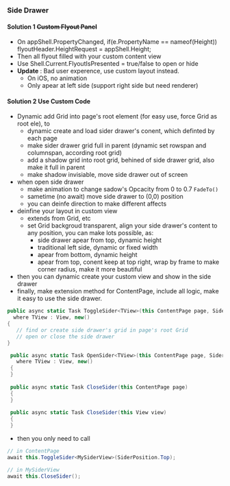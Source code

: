 ### Side Drawer

#### Solution 1 ~~Custom Flyout Panel~~
- On appShell.PropertyChanged, if(e.PropertyName == nameof(Height)) flyoutHeader.HeightRequest = appShell.Height;
- Then all flyout filled with your custom content view
- Use Shell.Current.FlyoutIsPresented = true/false to open or hide
- **Update** : Bad user experence, use custom layout instead.
  - On iOS, no animation
  - Only apear at left side (support right side but need renderer)
  
#### Solution 2 Use Custom Code
- Dynamic add Grid into page's root element (for easy use, force Grid as root ele), to
  - dynamic create and load sider drawer's conent, which definted by each page
  - make sider drawer grid full in parent (dynamic set rowspan and columnspan, according root grid)
  - add a shadow grid into root grid, behined of side drawer grid, also make it full in parent
  - make shadow invisiable, move side drawer out of screen
- when open side drawer
  - make animation to change sadow's Opcacity from 0 to 0.7 `FadeTo()`
  - sametime (no await) move side drawer to (0,0) position
  - you can deinfe direction to make different affects
- deinfine your layout in custom view
  - extends from Grid, etc
  - set Grid backgroud transparent, align your side drawer's content to any position, you can make lots possible, as:
    - side drawer apear from top, dynamic height
    - traditional left side, dynamic or fixed width
    - apear from bottom, dynamic height
    - apear from top, conent keep at top right, wrap by frame to make corner radius, make it more beautiful
- then you can dynamic create your custom view and show in the side drawer
- finally, make extension method for ContentPage, include all logic, make it easy to use the side drawer.
``` C#
public async static Task ToggleSider<TView>(this ContentPage page, SiderPosition position = SiderPosition.Left) 
  where TView : View, new()
{
   // find or create side drawer's grid in page's root Grid
   // open or close the side drawer
}

 public async static Task OpenSider<TView>(this ContentPage page, SiderPosition position = SiderPosition.Left) 
   where TView : View, new()
 {
 }
 
 public async static Task CloseSider(this ContentPage page)
 {
 }
 
 public async static Task CloseSider(this View view)
 {
 }
```
- then you only need to call
``` C#
// in ContentPage
await this.ToggleSider<MySiderView>(SiderPosition.Top);

// in MySiderView
await this.CloseSider();
```
